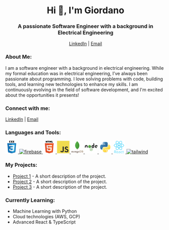 <h1 align="center">Hi 👋, I'm Giordano</h1>
<h3 align="center">A passionate Software Engineer with a background in Electrical Engineering</h3>

<p align="center">
  <a href="https://www.linkedin.com/in/giordanogardel/" target="_blank">LinkedIn</a> |
  <a href="mailto:giordano.gardel@gmail.com" target="_blank">Email</a>
</p>

<h3 align="left">About Me:</h3>
<p align="left">
  I am a software engineer with a background in electrical engineering. While my formal education was in electrical engineering, I’ve always been passionate about programming. I love solving problems with code, building tools, and learning new technologies to enhance my skills. I am continuously evolving in the field of software development, and I'm excited about the opportunities it presents!
</p>

<h3 align="left">Connect with me:</h3>
<p align="left">
  <a href="https://www.linkedin.com/in/giordanogardel/" target="_blank">LinkedIn</a> |
  <a href="mailto:giordano.gardel@gmail.com" target="_blank">Email</a>
</p>

<h3 align="left">Languages and Tools:</h3>
<p align="left">
  <a href="https://www.w3schools.com/css/" target="_blank" rel="noreferrer"> 
    <img src="https://raw.githubusercontent.com/devicons/devicon/master/icons/css3/css3-original-wordmark.svg" alt="css3" width="40" height="40"/> 
  </a> 
  <a href="https://firebase.google.com/" target="_blank" rel="noreferrer"> 
    <img src="https://www.vectorlogo.zone/logos/firebase/firebase-icon.svg" alt="firebase" width="40" height="40"/> 
  </a> 
  <a href="https://www.w3.org/html/" target="_blank" rel="noreferrer"> 
    <img src="https://raw.githubusercontent.com/devicons/devicon/master/icons/html5/html5-original-wordmark.svg" alt="html5" width="40" height="40"/> 
  </a> 
  <a href="https://developer.mozilla.org/en-US/docs/Web/JavaScript" target="_blank" rel="noreferrer"> 
    <img src="https://raw.githubusercontent.com/devicons/devicon/master/icons/javascript/javascript-original.svg" alt="javascript" width="40" height="40"/> 
  </a> 
  <a href="https://www.mongodb.com/" target="_blank" rel="noreferrer"> 
    <img src="https://raw.githubusercontent.com/devicons/devicon/master/icons/mongodb/mongodb-original-wordmark.svg" alt="mongodb" width="40" height="40"/> 
  </a> 
  <a href="https://nodejs.org" target="_blank" rel="noreferrer"> 
    <img src="https://raw.githubusercontent.com/devicons/devicon/master/icons/nodejs/nodejs-original-wordmark.svg" alt="nodejs" width="40" height="40"/> 
  </a> 
  <a href="https://www.python.org" target="_blank" rel="noreferrer"> 
    <img src="https://raw.githubusercontent.com/devicons/devicon/master/icons/python/python-original.svg" alt="python" width="40" height="40"/> 
  </a> 
  <a href="https://reactjs.org/" target="_blank" rel="noreferrer"> 
    <img src="https://raw.githubusercontent.com/devicons/devicon/master/icons/react/react-original-wordmark.svg" alt="react" width="40" height="40"/> 
  </a> 
  <a href="https://tailwindcss.com/" target="_blank" rel="noreferrer"> 
    <img src="https://www.vectorlogo.zone/logos/tailwindcss/tailwindcss-icon.svg" alt="tailwind" width="40" height="40"/> 
  </a> 
</p>

<h3 align="left">My Projects:</h3>
<ul>
  <li><a href="https://github.com/giordano/project-1">Project 1</a> - A short description of the project.</li>
  <li><a href="https://github.com/giordano/project-2">Project 2</a> - A short description of the project.</li>
  <li><a href="https://github.com/giordano/project-3">Project 3</a> - A short description of the project.</li>
  <!-- Add more projects as necessary -->
</ul>

<h3 align="left">Currently Learning:</h3>
<ul>
  <li>Machine Learning with Python</li>
  <li>Cloud technologies (AWS, GCP)</li>
  <li>Advanced React & TypeScript</li>
</ul>

